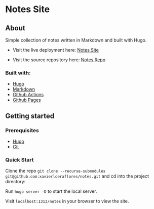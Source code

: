 # Notes Site 

## About
Simple collection of notes written in Markdown and built with Hugo. 

- Visit the live deployment here: 
[Notes Site](https://xavierloeraflores.github.io/notes/)

- Visit the source repository here: [Notes Repo](https://github.com/xavierloeraflores/notes)

### Built with:
- [Hugo](https://gohugo.io/)
- [Markdown](https://www.markdownguide.org/)
- [Github Actions](https://github.com/features/actions)
- [Github Pages](https://pages.github.com/)

## Getting started

### Prerequisites
- [Hugo](https://gohugo.io/getting-started/installing/)
- [Git](https://git-scm.com/downloads)

### Quick Start
Clone the repo ```git clone --recurse-submodules git@github.com:xavierloeraflores/notes.git``` and cd into the project directory:

Run ```hugo server -D``` to start the local server.

Visit ```localhost:1313/notes``` in your browser to view the site.